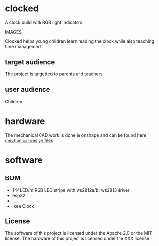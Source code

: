 # clocked
A clock build with RGB light indicators.

IMAGES

Clocked helps young children learn reading the clock while also teaching time management.

## target audience
The project is targetted to parents and teachers 


## user audience
Children 
# hardware
The mechanical CAD work is done in onshape and can be found here: [mechanical design files](https://cad.onshape.com/documents/c5d2af0e8c6398f21e146574/w/c31c92c8e362af9e481c19e6/e/3c8fc13ddff8f8868382d92b)

# software

## BOM
 - 144LED/m RGB LED stripe with ws2812a/b, ws2813 driver
 - esp32
 - ...
 - Ikea Clock

## License
The software of this project is licensed under the Apache 2.0 or the MIT license.
The hardware of this project is licensed under the XXX license